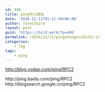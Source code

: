 ```yaml
---
id: 446
title: ping中心地址
date: '2016-12-11T01:22:49+08:00'
author: forestbird
layout: post
guid: 'https://bird.work/?p=446'
permalink: /2016/12/11/pingzhongxindizhi-2/
categories:
    - log
tags:
    - ping
---
```


http://blog.yodao.com/ping/RPC2

<div>http://ping.baidu.com/ping/RPC2</div><div>http://blogsearch.google.cn/ping/RPC2</div>